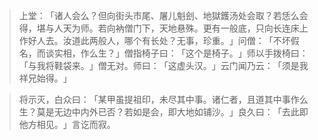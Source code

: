 
> 上堂：​「诸人会么？但向街头市尾、屠儿魁刽、地獄鑊汤处会取？若恁么会得，堪与人天为师。若向衲僧门下，天地悬殊。更有一般底，只向长连床上作好人去。汝道此两般人，哪个有长处？无事，珍重。​」问僧：​「不坏假名，而谈实相，作么生？​」僧指椅子曰：​「这个是椅子。​」师以手拨椅曰：​「与我将鞋袋来。​」僧无对。师曰：​「这虚头汉。​」云门闻乃云：​「须是我祥兄始得。​」

> 将示灭，白众曰：​「某甲虽提祖印，未尽其中事。诸仁者，且道其中事作么生？莫是无边中内外已否？若如是会，即大地如铺沙。​」良久曰：​「去此即他方相见。​」言讫而寂。
